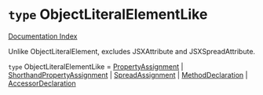 # `type` ObjectLiteralElementLike

[Documentation Index](../README.md)

Unlike ObjectLiteralElement, excludes JSXAttribute and JSXSpreadAttribute.

`type` ObjectLiteralElementLike = [PropertyAssignment](../interface.PropertyAssignment/README.md) | [ShorthandPropertyAssignment](../interface.ShorthandPropertyAssignment/README.md) | [SpreadAssignment](../interface.SpreadAssignment/README.md) | [MethodDeclaration](../interface.MethodDeclaration/README.md) | [AccessorDeclaration](../type.AccessorDeclaration/README.md)